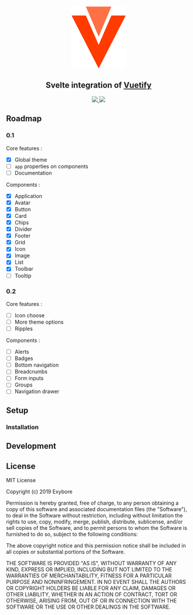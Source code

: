 <div align=center>
  <img src="./logo.png" alt="logo" width="150" />
  <h2>Svelte integration of <a href="https://github.com/vuetifyjs/vuetify">Vuetify</a></h2>
  <a href="#license">
    <img src="https://img.shields.io/badge/license-MIT-green.svg" />
  </a>
  <a href="https://discord.becauseofprog.fr">
    <img src="https://img.shields.io/badge/chat-join%20now-blue.svg" />
  </a>
</div>

## Roadmap

### 0.1

Core features :

- [X] Global theme
- [ ] `app` properties on components
- [ ] Documentation

Components :

- [X] Application
- [X] Avatar
- [X] Button
- [X] Card
- [X] Chips
- [X] Divider
- [X] Footer
- [X] Grid
- [X] Icon
- [X] Image
- [X] List
- [X] Toolbar
- [ ] Tooltip

### 0.2

Core features :

- [ ] Icon choose
- [ ] More theme options
- [ ] Ripples

Components :

- [ ] Alerts
- [ ] Badges
- [ ] Bottom navigation
- [ ] Breadcrumbs
- [ ] Form inputs
- [ ] Groups
- [ ] Navigation drawer

## Setup

### Installation

## Development

## License

MIT License

Copyright (c) 2019 Exybore

Permission is hereby granted, free of charge, to any person obtaining a copy
of this software and associated documentation files (the "Software"), to deal
in the Software without restriction, including without limitation the rights
to use, copy, modify, merge, publish, distribute, sublicense, and/or sell
copies of the Software, and to permit persons to whom the Software is
furnished to do so, subject to the following conditions:

The above copyright notice and this permission notice shall be included in all
copies or substantial portions of the Software.

THE SOFTWARE IS PROVIDED "AS IS", WITHOUT WARRANTY OF ANY KIND, EXPRESS OR
IMPLIED, INCLUDING BUT NOT LIMITED TO THE WARRANTIES OF MERCHANTABILITY,
FITNESS FOR A PARTICULAR PURPOSE AND NONINFRINGEMENT. IN NO EVENT SHALL THE
AUTHORS OR COPYRIGHT HOLDERS BE LIABLE FOR ANY CLAIM, DAMAGES OR OTHER
LIABILITY, WHETHER IN AN ACTION OF CONTRACT, TORT OR OTHERWISE, ARISING FROM,
OUT OF OR IN CONNECTION WITH THE SOFTWARE OR THE USE OR OTHER DEALINGS IN THE
SOFTWARE.
